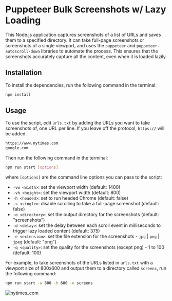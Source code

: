 # Puppeteer Bulk Screenshots w/ Lazy Loading

This Node.js application captures screenshots of a list of URLs and saves them to a specified directory. It can take full-page screenshots or screenshots of a single viewport, and uses the `puppeteer` and `puppeteer-autoscroll-down` libraries to automate the process. This ensures that the screenshots accurately capture all the content, even when it is loaded lazily.

## Installation

To install the dependencies, run the following command in the terminal:

```bash
npm install
```

## Usage

To use the script, edit `urls.txt` by adding the URLs you want to take screenshots of, one URL per line. If you leave off the protocol, `https://` will be added.

```bash
https://www.nytimes.com
google.com
```

Then run the following command in the terminal:

```bash
npm run start [options]
```

where `[options]` are the command line options you can pass to the script:

- `-vw <width>`: set the viewport width (default: 1400)
- `-vh <height>`: set the viewport width (default: 800)
- `-h <headed>`: set to run headed Chrome (default: false)
- `-s <single>`: disable scrolling to take a full-page screenshot (default: false)
- `-o <directory>`: set the output directory for the screenshots (default: "screenshots")
- `-d <delay>`: set the delay between each scroll event in milliseconds to trigger lazy loaded content (default: 375)
- `-e <extension>`: set the file extension for the screenshots - `jpg` | `png` | `jpeg` (default: "png")
- `-q <quality>`: set the quality for the screenshots (except png) - 1 to 100 (default: 100)

For example, to take screenshots of the URLs listed in `urls.txt` with a viewport size of 800x600 and output them to a directory called `screens`, run the following command:

```bash
npm run start -w 800 -h 600 -o screens
```

![nytimes_com](https://user-images.githubusercontent.com/490988/227745739-626f2413-3315-4c06-a1b5-8c2779c8347f.jpg)
